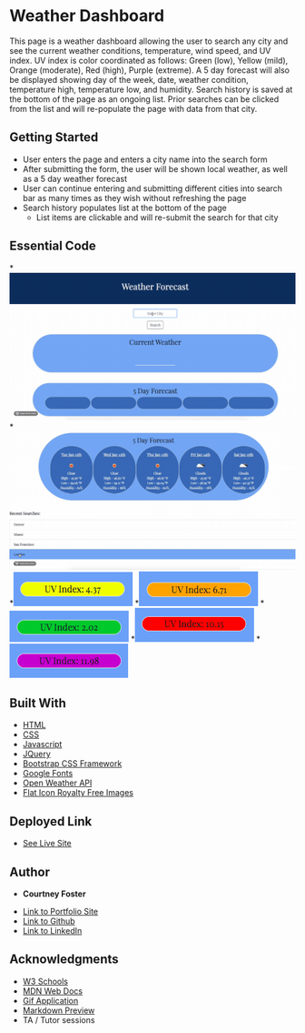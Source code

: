 # Weather Dashboard

This page is a weather dashboard allowing the user to search any city and see the current weather conditions, temperature, wind speed, and UV index. UV index is color coordinated as follows: Green (low), Yellow (mild), Orange (moderate), Red (high), Purple (extreme). A 5 day forecast will also be displayed showing day of the week, date, weather condition, temperature high, temperature low, and humidity. Search history is saved at the bottom of the page as an ongoing list. Prior searches can be clicked from the list and will re-populate the page with data from that city.

## Getting Started

* User enters the page and enters a city name into the search form
* After submitting the form, the user will be shown local weather, as well as a 5 day weather forecast
* User can continue entering and submitting different cities into search bar as many times as they wish without refreshing the page
* Search history populates list at the bottom of the page
    * List items are clickable and will re-submit the search for that city



## Essential Code

*![GIF1](images/search.gif)
*![GIF2](images/FiveDay.gif)
*![IMG1](images/LowUV.png)
*![IMG2](images/MedUV.png)
*![IMG3](images/ModUV.png)
*![IMG4](images/HighUV.png)
*![IMG5](images/ExtremeUV.png)



## Built With

* [HTML](https://developer.mozilla.org/en-US/docs/Web/HTML)
* [CSS](https://developer.mozilla.org/en-US/docs/Web/CSS)
* [Javascript](https://developer.mozilla.org/en-US/docs/Web/JavaScript)
* [JQuery](https://developer.mozilla.org/en-US/docs/Glossary/jQuery)
* [Bootstrap CSS Framework](https://getbootstrap.com/)
* [Google Fonts](https://fonts.google.com/)
* [Open Weather API](https://openweathermap.org/api)
* [Flat Icon Royalty Free Images](https://www.flaticon.com/)


## Deployed Link

* [See Live Site](https://cfoster121.github.io/weather-dashboard/)


## Author

* **Courtney Foster** 

- [Link to Portfolio Site](https://cfoster121.github.io/homework2/)
- [Link to Github](https://github.com/cfoster121)
- [Link to LinkedIn](https://www.linkedin.com/in/courtney-foster-0b364575/)


## Acknowledgments

* [W3 Schools](https://www.w3schools.com/)
* [MDN Web Docs](https://developer.mozilla.org/en-US/)
* [Gif Application](https://gifox.io/)
* [Markdown Preview](https://dillinger.io/)
* TA / Tutor sessions
